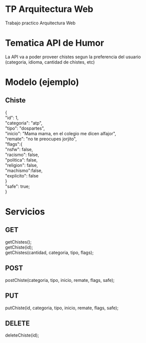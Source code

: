 # TP Arquitectura Web
Trabajo practico Arquitectura Web

# Tematica API de Humor
La API va a poder proveer chistes segun la preferencia del usuario (categoria, idioma, cantidad de chistes, etc)

# Modelo (ejemplo)
## Chiste 
  {\
    "id": 1,\
    "categoria": "atp",\
    "tipo": "dospartes",\
    "inicio": "Mama mama, en el colegio me dicen alfajor",\
    "remate": "no te preocupes jorjito",\
    "flags":{\
        "nsfw": false,\
        "racismo": false,\
        "politica": false,\
        "religion": false,\
        "machismo":false,\
        "explicito": false\
     }\
     "safe": true;\
  }

# Servicios

## GET
getChistes();\
getChiste(id);\
getChistes(cantidad, categoria, tipo, flags);

## POST
postChiste(categoria, tipo, inicio, remate, flags, safe);

## PUT
putChiste(id, categoria, tipo, inicio, remate, flags, safe);

## DELETE
deleteChiste(id);
